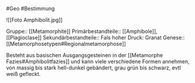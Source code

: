 #Geo #Bestimmung 

![[Foto Amphibolit.jpg]]

Gruppe:: [[Metamorphite]]
Primärbestandteile:: [[Amphibole]], [[Plagioclase]]
Sekundärbestandteile:: Fals hoher Druck: Granat
Genese:: [[Metamorphosetypen#Regionalmetamorphose]]

Besteht aus basischen Ausgangsgesteinen in der [[Metamorphe Fazies#Amphibolitfazies]] und kann viele verschiedene Formen annehmen, von massig bis stark hell-dunkel gebändert, grau grün bis schwarz, evtl weiß gefleckt.

